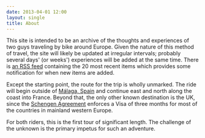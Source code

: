 ```yaml
---
date: 2013-04-01 12:00
layout: single
title: About
---
```


This site is intended to be an archive of the thoughts and experiences of two
guys traveling by bike around Europe. Given the nature of this method of travel,
the site will likely be updated at irregular intervals; probably several days'
(or weeks') experiences will be added at the same time. There is [an RSS
feed][1] containing the 20 most recent items which provides some notification
for when new items are added.

Except the starting point, the route for the trip is wholly unmarked. The ride
will begin outside of [Málaga, Spain][2] and continue east and north along the
coast into France. Beyond that, the only other known destination is the UK,
since the [Schengen Agreement][3] enforces a Visa of three months for most of
the countries in mainland western Europe.

For both riders, this is the first tour of significant length. The challenge of
the unknown is the primary impetus for such an adventure.

[1]: http://iter-ex.com/feed.xml
[2]: https://maps.google.com/maps?q=Malaga,+Spain
[3]: http://en.wikipedia.org/wiki/Schengen\_Agreement
